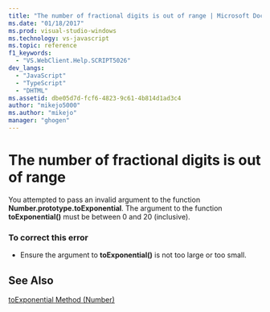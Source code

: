 ```yaml
---
title: "The number of fractional digits is out of range | Microsoft Docs"
ms.date: "01/18/2017"
ms.prod: visual-studio-windows
ms.technology: vs-javascript
ms.topic: reference
f1_keywords: 
  - "VS.WebClient.Help.SCRIPT5026"
dev_langs: 
  - "JavaScript"
  - "TypeScript"
  - "DHTML"
ms.assetid: dbe05d7d-fcf6-4823-9c61-4b814d1ad3c4
author: "mikejo5000"
ms.author: "mikejo"
manager: "ghogen"
---
```

# The number of fractional digits is out of range
You attempted to pass an invalid argument to the function **Number.prototype.toExponential**. The argument to the function **toExponential()** must be between 0 and 20 (inclusive).  
  
### To correct this error  
  
-   Ensure the argument to **toExponential()** is not too large or too small.  
  
## See Also  
 [toExponential Method (Number)](../../javascript/reference/toexponential-method-number-javascript.md)
